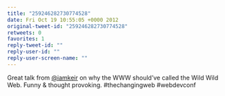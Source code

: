 ```yaml
---
title: "259246282730774528"
date: Fri Oct 19 10:55:05 +0000 2012
original-tweet-id: "259246282730774528"
retweets: 0
favorites: 1
reply-tweet-id: ""
reply-user-id: ""
reply-user-screen-name: ""
---
```

Great talk from <a href="https://twitter.com/iamkeir">@iamkeir</a> on why the WWW should’ve called the Wild Wild Web. Funny &amp; thought provoking. #thechangingweb #webdevconf
